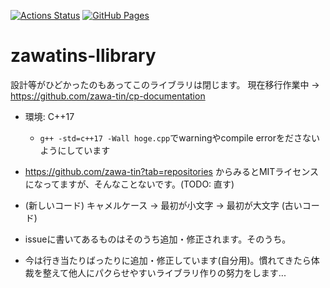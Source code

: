 [![Actions Status](https://github.com/zawa-tin/test/workflows/verify/badge.svg)](https://github.com/zawa-tin/test/actions) 
[![GitHub Pages](https://img.shields.io/static/v1?label=GitHub+Pages&message=+&color=brightgreen&logo=github)](https://zawa-tin.github.io/zawatins-library/) 
# zawatins-llibrary

設計等がひどかったのもあってこのライブラリは閉じます。
現在移行作業中 -> https://github.com/zawa-tin/cp-documentation

- 環境: C++17
    - `g++ -std=c++17 -Wall hoge.cpp`でwarningやcompile errorをださないようにしています

- https://github.com/zawa-tin?tab=repositories からみるとMITライセンスになってますが、そんなことないです。(TODO: 直す)
- (新しいコード) キャメルケース -> 最初が小文字 -> 最初が大文字 (古いコード)
- issueに書いてあるものはそのうち追加・修正されます。そのうち。

- 今は行き当たりばったりに追加・修正しています(自分用)。慣れてきたら体裁を整えて他人にパクらせやすいライブラリ作りの努力をします...
